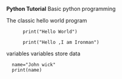 **Python Tutorial**
 Basic python programming 


The classic hello world program
   


          print("Hello World")

          print("Hello ,I am Ironman")
 
 
variables 
variables store data 

      name="John wick"
      print(name)
 
